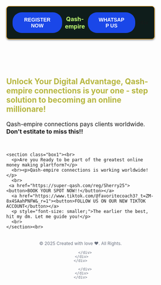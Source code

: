 <!DOCTYPE html>
<html lang="en">
<head>
  <meta charset="UTF-8" />
  <meta name="viewport" content="width=device-width, initial-scale=1.0" />
  <meta name="description" content="Qash-empire offers digital services including quick loans, forex tutorials, premium e-books, and rewarding compensation games to help you earn from home." />
  <meta name="keywords" content="earn money online,Qash-empire connections, forex tutorials, e-books, online income, passive income, Qash-empire" />
  <meta name="author" content="Qash-empire Team, Brianwiz" />
  <meta name="robots" content="index, follow" />
  <title>Qash-empire connections - Earn from Home, and anywhere you're. Join the digital life</title> 
</head>
<style>
         * {
      box-sizing: border-box;
    }

    body {
      margin: 0;
      background-color: rgb(32, 32, 53);
      color: white;
      font-family: 'Inter', sans-serif;
      text-align: center;
      padding: 20px;
    }
    
    .header {
      display: flex;
      border: solid orange 1px;
      border-radius: 8px;
      align-items: center;
      justify-content: space-between;
      padding: 1rem;
      background-color: #0f1d1b;
      box-shadow: 0 2px 4px rgba(0, 0, 0, 0.5);
    }

    .header-content {
      display: flex;
      align-items: center;
      justify-content: space-between;
      width: 100%;
    }
    
    .btn-signup, .btn-search {
      background-color: #22c55e;
      border: none;
      padding: 0.5rem 1rem;
      border-radius: 6px;
      cursor: pointer;
      color: white;
      font-size: 0.9rem;
    }
    .logo {
      font-size: 1.25rem;
      font-weight: bold;
      padding: 0 1rem;
      text-align: center;
      flex: 1;
      color: #c1ff72;
    }

    
      .logo {
        font-size: 1rem;
        padding: 0 0.5rem;
      }

      .btn-signup, .btn-search {
        padding: 0.4rem 0.7rem;
        font-size: 0.8rem;
      }


   .container {
      max-width: 500px;
      margin: auto;
      border-radius: 20px;
      border: solid orange 1px;
      padding: 30px 20px;
      box-shadow: 0 10px 20px rgba(0,0,0,0.05);
    }
    h1, h2 {
      font-size: 21px;
      font-weight: 700;
      color: rgb(182, 182, 63);
    }
    .subtitle {
      font-size: 16px;
      margin: 15px 0;
    }
.box {
  background-color:rgb(34, 31, 31);
  border-radius: 8px;
  border: solid 1px;
  padding: 10px;
}

    ul {
      text-align: left;
      list-style: none;
      padding: 0;
    }
    ul li {
      margin: 10px 0;
    }

    button:hover {
      background-color: rgb(187, 126, 13);
    }
    button {
      background: #1a47e8;
      color: white;
      padding: 12px 25px;
      border: none;
      border-radius: 25px;
      font-weight: bold;
      font-size: 14px;
      cursor: pointer;
    }
    .box1 {
      border: solid rgb(74, 240, 74) 1px;
      border-radius: 10px;
      padding: 10px;
    }

    .footer {
      text-align: center;
      padding: 1rem;
      color: #6b7280;
      font-size: 0.75rem;
    }
</style>
<body>
  <!-- Header -->
  <header class="header">
    <div class="header-content">
      <a href="https://super-qash.com/reg/Sherry25"><button>REGISTER NOW</button></a>
      <div class="logo">Qash-empire</div>
       <a href="https://api.whatsapp.com/send?phone=256708147856&text=Hey+coach+I'm+interested+to+join+Qashempire+business+please+ADD+ME"><button>WHATSAPP US</button></a>
  
                

    </div>
  </header><br>

  <div class="container">
    <h2>Unlock Your Digital Advantage, Qash-empire connections is your one - step solution to becoming an online millionare!</h2>
    <p class="subtitle">Qash-empire connections pays clients worldwide.<strong> Don't estitate to miss this!!</strong></p>
    </div><br>

    <section class="box1"><br>
      <p>Are you Ready to be part of the greatest online money making plartform?</p>
      <br><p>Qash-empire connections is working worldwide!</p>
      <br>
     <a href="https://super-qash.com/reg/Sherry25"><button>BOOK YOUR SPOT NOW!!</button></a>
      <a href="https://www.tiktok.com/@favoritecoach3?_t=ZM-8x4SAahPNFW&_r=1"><button>FOLLOW US ON OUR NEW TIKTOK ACCOUNT</button></a>
      <p style="font-size: smaller;">The earlier the best, hit my dm. Let me guide you!</p>
      <br>
    </section><br>

  <!-- Footer -->
  <footer class="footer">
    &copy; 2025 Created with love ❤. All Rights.

 
</body>
</html>

        </div>
     </div>
    </div>
</div>
</body>
</html>
     </div>
    </div>
</div>
</body>
</html>

        </div>
     </div>
    </div>
</div>
</body>
</html>
